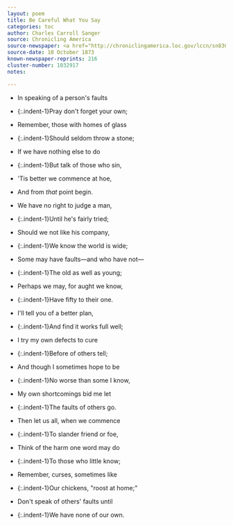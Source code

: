 ```yaml
---
layout: poem
title: Be Careful What You Say 
categories: toc
author: Charles Carroll Sanger
source: Chronicling America
source-newspaper: <a href="http://chroniclingamerica.loc.gov/lccn/sn83032041/1873-10-10/ed-1/seq-1/" target="_blank"><em>The Cambria Freeman</em></a> (Ebensburg, Pennsylvania)
source-date: 10 October 1873
known-newspaper-reprints: 216
cluster-number: 1032917
notes: 

---
```


- In speaking of a person's faults
- {:.indent-1}Pray don't forget your own;
- Remember, those with homes of glass
- {:.indent-1}Should seldom throw a stone;
- If we have nothing else to do
- {:.indent-1}But talk of those who sin,
- 'Tis better we commence at hoe,
- And from <em>that</em> point begin.


- We have no right to judge a man,
- {:.indent-1}Until he's fairly tried;
- Should we not like his company,
- {:.indent-1}We know the world is wide;
- Some may have faults—and who have not—
- {:.indent-1}The old as well as young;
- Perhaps we may, for aught we know,
- {:.indent-1}Have fifty to their one.


- I'll tell you of a better plan,
- {:.indent-1}And find it works full well;
- I try my own defects to cure
- {:.indent-1}Before of others tell;
- And though I sometimes hope to be
- {:.indent-1}No worse than some I know,
- My own shortcomings bid me let
- {:.indent-1}The faults of others go.


- Then let us all, when we commence
- {:.indent-1}To slander friend or foe,
- Think of the harm one word may do
- {:.indent-1}To those who little know;
- Remember, curses, sometimes like
- {:.indent-1}Our chickens, "roost at home;"
- Don't speak of others' faults until
- {:.indent-1}We have none of our own.
<br>
